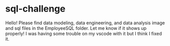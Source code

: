 # sql-challenge

Hello! Please find data modeling, data engineering, and data analysis image and sql files in the EmployeeSQL folder. Let me know if it shows up properly! I was having some trouble on my vscode with it but I think I fixed it. 
